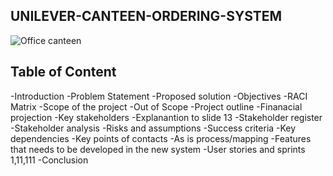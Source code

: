 ## UNILEVER-CANTEEN-ORDERING-SYSTEM

![Office canteen](https://github.com/user-attachments/assets/c39a7bcb-414c-43c5-84d2-8f6b90ccfd3a)


## Table of Content

-Introduction
-Problem Statement
-Proposed solution
-Objectives
-RACI Matrix
-Scope of the project
-Out of Scope
-Project outline
-Finanacial projection
-Key stakeholders
-Explanantion to slide 13
-Stakeholder register
-Stakeholder analysis
-Risks and assumptions
-Success criteria
-Key dependencies
-Key points of contacts
-As is process/mapping
-Features that needs to be developed in the new system
-User stories and sprints 1,11,111
-Conclusion
